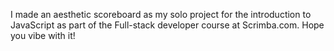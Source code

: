 I made an aesthetic scoreboard as my solo project for the introduction to JavaScript as part of the Full-stack developer course at Scrimba.com. Hope you vibe with it!
